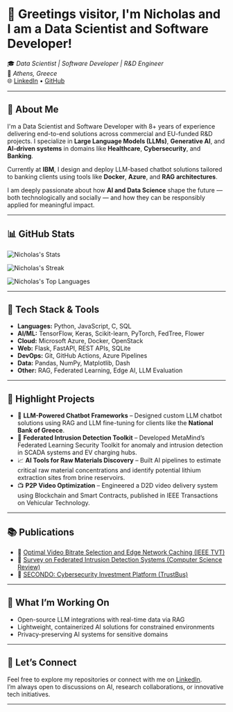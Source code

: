 # 👋 Greetings visitor, I'm Nicholas and I am a Data Scientist and Software Developer!

🎓 *Data Scientist | Software Developer | R&D Engineer*  
📍 *Athens, Greece*  
🌐 [LinkedIn](https://www.linkedin.com/in/nepiskopos) • [GitHub](https://github.com/nepiskopos)

---

## 💼 About Me

I'm a Data Scientist and Software Developer with 8+ years of experience delivering end-to-end solutions across commercial and EU-funded R&D projects. I specialize in **Large Language Models (LLMs)**, **Generative AI**, and **AI-driven systems** in domains like **Healthcare**, **Cybersecurity**, and **Banking**.

Currently at **IBM**, I design and deploy LLM-based chatbot solutions tailored to banking clients using tools like **Docker**, **Azure**, and **RAG architectures**.

I am deeply passionate about how **AI and Data Science** shape the future — both technologically and socially — and how they can be responsibly applied for meaningful impact.

---

## 📊 GitHub Stats

![Nicholas's Stats](https://github-readme-stats.vercel.app/api?username=nepiskopos&theme=slateorange&show_icons=true&hide_border=true&count_private=true)

![Nicholas's Streak](https://github-readme-streak-stats.herokuapp.com/?user=nepiskopos&theme=slateorange&hide_border=true)

![Nicholas's Top Languages](https://github-readme-stats.vercel.app/api/top-langs/?username=nepiskopos&theme=slateorange&show_icons=true&hide_border=true&layout=compact)

---

## 🔧 Tech Stack & Tools

- **Languages:** Python, JavaScript, C, SQL  
- **AI/ML:** TensorFlow, Keras, Scikit-learn, PyTorch, FedTree, Flower  
- **Cloud:** Microsoft Azure, Docker, OpenStack  
- **Web:** Flask, FastAPI, REST APIs, SQLite  
- **DevOps:** Git, GitHub Actions, Azure Pipelines  
- **Data:** Pandas, NumPy, Matplotlib, Dash  
- **Other:** RAG, Federated Learning, Edge AI, LLM Evaluation  

---

## 🚀 Highlight Projects

- 💬 **LLM-Powered Chatbot Frameworks** – Designed custom LLM chatbot solutions using RAG and LLM fine-tuning for clients like the **National Bank of Greece**.  
- 🧠 **Federated Intrusion Detection Toolkit** – Developed MetaMind’s Federated Learning Security Toolkit for anomaly and intrusion detection in SCADA systems and EV charging hubs.  
- 📈 **AI Tools for Raw Materials Discovery** – Built AI pipelines to estimate critical raw material concentrations and identify potential lithium extraction sites from brine reservoirs.  
- 📺 **P2P Video Optimization** – Engineered a D2D video delivery system using Blockchain and Smart Contracts, published in IEEE Transactions on Vehicular Technology.  

---

## 📚 Publications

- 📖 [Optimal Video Bitrate Selection and Edge Network Caching (IEEE TVT)](https://doi.org/10.1109/TVT.2023.3329662)  
- 📖 [Survey on Federated Intrusion Detection Systems (Computer Science Review)](https://doi.org/10.1016/j.cosrev.2024.100717)  
- 📖 [SECONDO: Cybersecurity Investment Platform (TrustBus)](https://doi.org/10.1007/978-3-030-58986-8_5)  

---

## 🧩 What I’m Working On

- Open-source LLM integrations with real-time data via RAG  
- Lightweight, containerized AI solutions for constrained environments  
- Privacy-preserving AI systems for sensitive domains  

---

## 🤝 Let’s Connect

Feel free to explore my repositories or connect with me on [LinkedIn](https://www.linkedin.com/in/nepiskopos).  
I’m always open to discussions on AI, research collaborations, or innovative tech initiatives.

<!-- Email hidden intentionally -->
<!-- Contact: nepisko [at] gmail [dot] com -->

---
